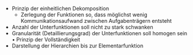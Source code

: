 - Prinzip der einheitlichen Dekomposition
	- Zerlegung der Funktionen so, dass möglichst wenig Kommunikationsaufwand zwischen Aufgabenträgern entsteht
- Anzahl der Unterfunktionen soll nicht zu stark schwanken
- Granularität (Detaillierungsgrad) der Unterfunktionen soll homogen sein • Prinzip der Vollständigkeit
- Darstellung der Hierarchien bis zur Elementarfunktion